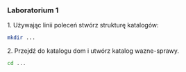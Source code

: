 ### Laboratorium 1

1\. Używając linii poleceń stwórz strukturę katalogów:

```sh
mkdir ...
```

2\. Przejdź do katalogu dom i utwórz katalog wazne-sprawy.

```sh
cd ...
```
